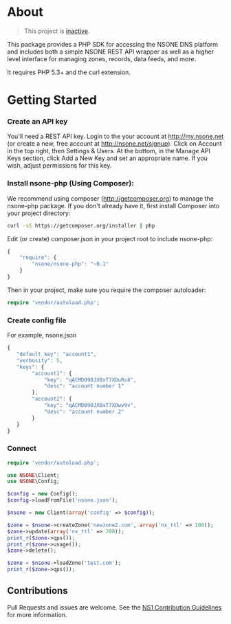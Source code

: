 About
=====
> This project is [inactive](https://github.com/ns1/community/blob/master/project_status/INACTIVE.md).

This package provides a PHP SDK for accessing the NSONE DNS platform and includes both a simple NSONE REST API wrapper as well as a higher level interface for managing zones, records, data feeds, and more. 

It requires PHP 5.3+ and the curl extension.

Getting Started 
===============

### Create an API key

You'll need a REST API key. Login to the your account at http://my.nsone.net (or create a new, free account at http://nsone.net/signup). Click on Account in the top right, then Settings & Users. At the bottom, in the Manage API Keys section, click Add a New Key and set an appropriate name. If you wish, adjust permissions for this key.

### Install nsone-php (Using Composer):

We recommend using composer (http://getcomposer.org) to manage the nsone-php package. If you don't already have it, first install Composer into your project directory:

```bash
curl -sS https://getcomposer.org/installer | php
```

Edit (or create) composer.json in your project root to include nsone-php:

```javascript
{
    "require": {
        "nsone/nsone-php": "~0.1"
    }
}
```

Then in your project, make sure you require the composer autoloader:

```php
require 'vendor/autoload.php';
```

### Create config file

For example, nsone.json

```javascript
{
   "default_key": "account1",
   "verbosity": 5,
   "keys": {
        "account1": {
            "key": "qACMD09OJXBxT7XOuRs8",
            "desc": "account number 1"
        },
        "account2": {
            "key": "qACMD09OJXBxT7XOwv9v",
            "desc": "account number 2"
        }
   }
}
```

### Connect

```php
require 'vendor/autoload.php';

use NSONE\Client;
use NSONE\Config;

$config = new Config();
$config->loadFromFile('nsone.json');

$nsone = new Client(array('config' => $config));

$zone = $nsone->createZone('newzone2.com', array('nx_ttl' => 100));
$zone->update(array('nx_ttl' => 200));
print_r($zone->qps());
print_r($zone->usage());
$zone->delete();

$zone = $nsone->loadZone('test.com');
print_r($zone->qps());
```

Contributions
---
Pull Requests and issues are welcome. See the [NS1 Contribution Guidelines](https://github.com/ns1/community) for more information.
